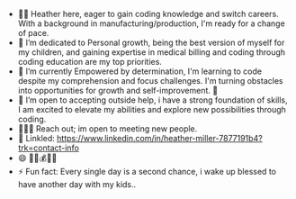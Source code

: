 - 🫶🏼 Heather here, eager to gain coding knowledge and switch careers. With a background in manufacturing/production, I'm ready for a change of pace. 
- 👀 I’m dedicated to Personal growth, being the best version of myself for my children, and gaining expertise in medical billing and coding through coding education are my top priorities.
- 🌱 I’m currently Empowered by determination, I'm learning to code despite my comprehension and focus challenges. I'm turning obstacles into opportunities for growth and self-improvement. 💪
- 💞️ I’m open to accepting outside help, i have a strong foundation of skills, I am excited to elevate my abilities and explore new possibilities through coding.
- 👩🏼‍💻 Reach out; im open to meeting new people.
- 📱 Linkled: https://www.linkedin.com/in/heather-miller-7877191b4?trk=contact-info
- 😄 🤔💡💰😊🤗
- ⚡ Fun fact: Every single day is a second chance, i wake up blessed to have another day with my kids..

<!---
heather62311/heather62311 is a ✨ special ✨ repository because its `README.md` (this file) appears on your GitHub profile.
You can click the Preview link to take a look at your changes.
--->
